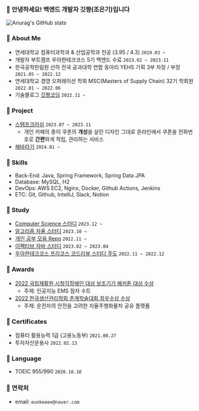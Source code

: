 ### 💋 안녕하세요! 백엔드 개발자 깃짱(조은기)입니다

![Anurag's GitHub stats](https://github-readme-stats.vercel.app/api?username=gitchannn&show_icons=true&theme=vue)

### 💋 About Me

- 연세대학교 컴퓨터과학과 & 산업공학과 전공 (3.95 / 4.3) `2019.03 ~`
- 개발자 부트캠프 우아한테크코스 5기 백엔드 수료 `2023.02 ~ 2023.11`
- 한국공학한림원 산하 전국 공과대학 연합 동아리 YEHS 기획 3부 차장 / 부장 `2021.05 ~ 2022.12`
- 연세대학교 경영 오퍼레이션 학회 MSC(Masters of Supply Chain) 32기 학회원 `2022.01 ~ 2022.06`
- 기술블로그 <a href="https://engineerinsight.tistory.com/" target="_blank">깃짱코딩</a> `2022.11 ~`

### 💋 Project

- [스탬프크러쉬](https://github.com/woowacourse-teams/2023-stamp-crush) `2023.07 ~ 2023.11`
  - 개인 카페의 종이 쿠폰의 **개성**을 살린 디자인 그대로 온라인에서 쿠폰을 전화번호로 **간편**하게 적립, 관리하는 서비스
- [해바라기](https://github.com/orgs/Sunflower-yonsei/repositories) `2024.01 ~`

### 💋 Skills

- Back-End: Java, Spring Framework, Spring Data JPA
- Database: MySQL, H2
- DevOps: AWS EC2, Nginx, Docker, Github Actions, Jenkins
- ETC: Git, Github, IntelliJ, Slack, Notion

### 💋 Study
- [Computer Science 스터디](https://github.com/seoul-developer/CS) `2023.12 ~`
- [알고리즘 자율 스터디](https://github.com/seoul-developer/algorithm) `2023.10 ~`
- [개인 공부 모음 Repo](https://github.com/orgs/gitchan-Study/repositories) `2022.11 ~`
- [이펙티브 자바 스터디](https://github.com/gitchannn/woowa-course-study) `2023.02 ~ 2023.04`
- [우아한테크코스 프리코스 코드리뷰 스터디 주도](https://github.com/gitchannn/woowa-course-study) `2022.11 ~ 2022.12`

### 💋 Awards

- [2022 국립재활원 시청각장애인 대상 보조기기 해커톤 대상 수상](https://www.fnnews.com/news/202211031159472667)
  - 주제: 인공지능 EMS 점자 수트
- [2022 한국생산관리학회 춘계학술대회 최우수상 수상](http://kopoms.or.kr/sub/sub05_02.php?mNum=5&sNum=2&boardid=gallery&mode=view&idx=59&goPage=&g_idx=)
  - 주제: 운전자의 안전을 고려한 자율주행화물차 공유 플랫폼
 
### 💋 Certificates

- 컴퓨터 활용능력 1급 (고용노동부) `2021.08.27`
- 투자자산운용사 `2022.02.13`

### 💋 Language

- TOEIC 955/990 `2020.10.10`

### 💋 연락처

- email: `eunkeeee@naver.com`
